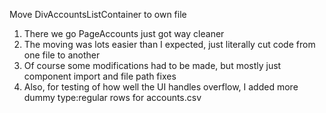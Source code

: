 Move DivAccountsListContainer to own file
1. There we go PageAccounts just got way cleaner
2. The moving was lots easier than I expected, just literally cut code from one file to another
3. Of course some modifications had to be made, but mostly just component import and file path fixes
4. Also, for testing of how well the UI handles overflow, I added more dummy type:regular rows for accounts.csv